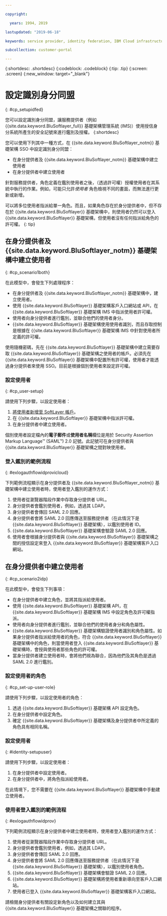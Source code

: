 ```yaml
---

copyright:

  years: 1994, 2019

lastupdated: "2019-06-18"

keywords: service provider, identity federation, IBM Cloud infrastructure SSO

subcollection: customer-portal 

---
```


{:shortdesc: .shortdesc}
{:codeblock: .codeblock}
{:tip: .tip}
{:screen: .screen}
{:new_window: target="_blank"}

# 設定識別身分同盟
{: #cp_setupidfed}

您可以設定識別身分同盟，讓服務提供者（例如 {{site.data.keyword.BluSoftlayer_full}} 基礎架構管理系統 (IMS)）使用授信身分系統所產生的安全記號來進行鑑別及授權。
{:shortdesc}

您可以使用下列其中一種方式，在 {{site.data.keyword.BluSoftlayer_notm}} 基礎架構 SSO 中設定識別身分同盟：
* 在身分提供者及 {{site.data.keyword.BluSoftlayer_notm}} 基礎架構中建立使用者
* 在身分提供者中建立使用者

針對服務提供者，角色定義在鑑別使用者之後，（透過許可權）授權使用者在其系統中執行的作業。例如，可能只允許*使用者* 角色檢視不同的畫面，而無法進行更新或新增。

可以將多位使用者指派給單一角色。而且，如果角色存在於身分提供者中，但不存在於 {{site.data.keyword.BluSoftlayer}} 基礎架構中，則使用者仍然可以登入 {{site.data.keyword.BluSoftlayer}} 基礎架構，但使用者沒有任何指派給角色的許可權。
{: tip}


## 在身分提供者及 {{site.data.keyword.BluSoftlayer_notm}} 基礎架構中建立使用者
{: #cp_scenario1both}

在此模型中，會發生下列處理程序：
* 在身分提供者及 {{site.data.keyword.BluSoftlayer_notm}} 基礎架構中，建立使用者。
* 使用 {{site.data.keyword.BluSoftlayer}} 基礎架構客戶入口網站或 API，在 {{site.data.keyword.BluSoftlayer}} 基礎架構 IMS 中指派使用者許可權。
* 使用者向身分提供者進行鑑別，並聯合他們的使用者身分。
* {{site.data.keyword.BluSoftlayer}} 基礎架構使用使用者識別，而且存取控制是根據在 {{site.data.keyword.BluSoftlayer}} 基礎架構 IMS 中針對使用者所定義的許可權。

使用隨機密碼，先在 {{site.data.keyword.BluSoftlayer}} 基礎架構中建立需要存取 {{site.data.keyword.BluSoftlayer}} 基礎架構之使用者的帳戶。必須先在 {{site.data.keyword.BluSoftlayer}} 基礎架構中配置所有許可權，使用者才能透過身分提供者來使用 SSO。目前是根據個別使用者來設定許可權。

### 設定使用者
{: #cp_user-setup}

請使用下列步驟，以設定使用者：

1. [將使用者新增至 SoftLayer 帳戶](/docs/customer-portal?topic=customer-portal-customerportal_addusertocpacct#customerportal_addusertocpacct)。
2. 在 {{site.data.keyword.BluSoftlayer}} 基礎架構中指派許可權。
3. 在身分提供者中建立使用者。

個別使用者設定檔內的**電子郵件**或**使用者名稱**欄位是用於 Security Assertion Markup Language&trade; (SAML&trade;) 2.0 記號。此記號可在身分提供者與 {{site.data.keyword.BluSoftlayer}} 基礎架構之間對映使用者。

### 登入鑑別的範例流程
{: #exlogauthflowidprovicloud}

下列範例流程顯示在身分提供者及 {{site.data.keyword.BluSoftlayer_notm}} 基礎架構中建立使用者時，使用者登入鑑別的運作方式：
1. 使用者從瀏覽器階段作業中存取身分提供者 URL。
2. 身分提供者會鑑別使用者，例如，透過其 LDAP。
3. 身分提供者會傳回 SAML 2.0 回應。
4. 身分提供者會將 SAML 2.0 回應傳送至服務提供者（在此情況下是 {{site.data.keyword.BluSoftlayer}} 基礎架構），以鑑別使用者 ID。
5. {{site.data.keyword.BluSoftlayer}} 基礎架構會驗證 SAML 2.0 回應。
6. 使用者會根據身分提供者與 {{site.data.keyword.BluSoftlayer}} 基礎架構之間的授信設定來登入 {{site.data.keyword.BluSoftlayer}} 基礎架構客戶入口網站。


## 在身分提供者中建立使用者
{: #cp_scenario2idp}

在此模型中，會發生下列事項：
* 在身分提供者中建立角色，並將其指派給使用者。
* 使用 {{site.data.keyword.BluSoftlayer}} 基礎架構 API，在 {{site.data.keyword.BluSoftlayer}} 基礎架構 IMS 中設定角色及許可權指派。
* 使用者向身分提供者進行鑑別，並聯合他們的使用者身分和角色屬性。
* {{site.data.keyword.BluSoftlayer}} 基礎架構驗證使用者識別和角色屬性。如果身分提供者指派給使用者的角色，符合 {{site.data.keyword.BluSoftlayer}} 基礎架構中的角色，則當使用者登入 {{site.data.keyword.BluSoftlayer}} 基礎架構時，會授與使用者那些角色的許可權。
* 當身分提供者建立使用者時，會將他們視為聯合，因為他們及其角色是透過 SAML 2.0 進行鑑別。

### 設定使用者的角色
{: #cp_set-up-user-role}

請使用下列步驟，以設定使用者的角色：

1. 透過 {{site.data.keyword.BluSoftlayer}} 基礎架構 API 設定角色。
2. 在身分提供者中設定角色。
3. 確定 {{site.data.keyword.BluSoftlayer}} 基礎架構及身分提供者中所定義的角色具有相同名稱。

### 設定使用者
{: #identity-setupuser}

請使用下列步驟，以設定使用者：

1. 在身分提供者中設定使用者。
2. 在身分提供者中，將角色指派給使用者。

在此情境下，您不需要在 {{site.data.keyword.BluSoftlayer}} 基礎架構中手動建立使用者。

### 使用者登入鑑別的範例流程
{: #exlogauthflowidprov}

下列範例流程顯示在身分提供者中建立使用者時，使用者登入鑑別的運作方式：
1. 使用者從瀏覽器階段作業中存取身分提供者 URL。
2. 身分提供者會鑑別使用者，例如，透過其 LDAP。
3. 身分提供者會傳回 SAML 2.0 回應。
4. 身分提供者會將 SAML 2.0 回應傳送至服務提供者（在此情況下是 {{site.data.keyword.BluSoftlayer}} 基礎架構），以鑑別使用者角色。
5. {{site.data.keyword.BluSoftlayer}} 基礎架構會驗證 SAML 2.0 回應。
6. {{site.data.keyword.BluSoftlayer}} 基礎架構將使用者重新導向至客戶入口網站。
7. 使用者已登入 {{site.data.keyword.BluSoftlayer}} 基礎架構客戶入口網站。

請檢閱身分提供者有關設定新角色以及如何建立其與 {{site.data.keyword.BluSoftlayer}} 基礎架構之關聯的程序。
